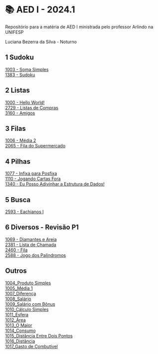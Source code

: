 # 📚 AED I - 2024.1

Repositório para a matéria de AED I ministrada pelo professor Arlindo na UNIFESP

Luciana Bezerra da Silva - Noturno

## 1 Sudoku<br>
<a href="https://github.com/Luciana013/AED_01_2024/blob/main/torneio/torneio_1003_SomaSimples.c">1003 - Soma Simples</a><br>
<a href="https://github.com/Luciana013/AED_01_2024/blob/main/torneio/1383_sudoku.c">1383 - Sudoku</a><br>

## 2 Listas <br>
  <a href="https://github.com/Luciana013/AED_01_2024/blob/main/torneio/torneio_1000_HelloWorld!.c">1000 - Hello World!</a><br>
  <a href="https://github.com/Luciana013/AED_01_2024/blob/main/torneio/torneio_2729_ListadeCompras.c">2729 - Listas de Compras</a><br>
  <a href="https://github.com/Luciana013/AED_01_2024/blob/main/torneio/torneio_3160_Amigos.c">3160 - Amigos</a> <br>

## 3 Filas <br>
  <a href="https://github.com/Luciana013/AED_01_2024/blob/main/torneio/torneio_%201006_M%C3%A9dia2.c">1006 - Média 2</a><br>
  <a href="https://github.com/Luciana013/AED_01_2024/blob/main/torneio/torneio_%202065_FiladoSupermercado.c">2065 - Fila do Supermercado</a><br>

## 4 Pilhas <br>
  <a href="https://github.com/Luciana013/AED_01_2024/blob/main/torneio/torneio_%201077_Infixa_para_Posfixa.c">1077 - Infixa para Posfixa</a><br>
  <a href="https://github.com/Luciana013/AED_01_2024/blob/main/torneio/torneio_%201110_JogandoCartasFora.c">1110 - Jogando Cartas Fora</a><br>
  <a href="https://github.com/Luciana013/AED_01_2024/blob/main/torneio/torneio_1340_Eu%20Posso%20AdivinharaEstruturadeDados!.c">1340 - Eu Posso Adivinhar a Estrutura de Dados!</a> <br>

## 5 Busca <br>
  <a href="https://github.com/Luciana013/AED_01_2024/blob/main/torneio/2593_EachianosI.c">2593 - Eachianos I</a><br>

## 6 Diversos - Revisão P1
  <a href="https://github.com/Luciana013/AED_01_2024/blob/main/torneio/torneio_%201069_Diamantes_Areia.c">1069 - Diamantes e Areia</a><br>
  <a href="https://github.com/Luciana013/AED_01_2024/blob/main/torneio/torneio_2381_ListadeChamada.c">2381 - Lista de Chamada</a><br>
  <a href="https://github.com/Luciana013/AED_01_2024/blob/main/torneio/torneio_%202460_Fila.c">2460 - Fila</a> <br>
  <a href="https://github.com/Luciana013/AED_01_2024/blob/main/torneio/torneio_2588_JogodosPal%C3%ADndromos.c">2588 - Jogo dos Palíndromos</a> <br>

## Outros
  <a href="https://github.com/Luciana013/AED_01_2024/blob/main/exercicios/1004_Produto_Simples.c">1004_Produto Simples</a><br>
  <a href="https://github.com/Luciana013/AED_01_2024/blob/main/exercicios/1005_M%C3%A9dia_1.c">1005_Média 1</a><br>
  <a href="https://github.com/Luciana013/AED_01_2024/blob/main/exercicios/1007_Diferen%C3%A7a.ca">1007_Diferença</a> <br>
  <a href="https://github.com/Luciana013/AED_01_2024/blob/main/exercicios/1008_Sal%C3%A1rio.c">1008_Salário</a> <br>
  <a href="https://github.com/Luciana013/AED_01_2024/blob/main/exercicios/1009_Sal%C3%A1rio_com_B%C3%B4nus.c">1009_Salário com Bônus</a><br>
  <a href="https://github.com/Luciana013/AED_01_2024/blob/main/exercicios/1010_C%C3%A1lculoSimples.c">1010_Cálculo Simples</a><br>
  <a href="https://github.com/Luciana013/AED_01_2024/blob/main/exercicios/1011_Esfera.c">1011_Esfera</a> <br>
  <a href="https://github.com/Luciana013/AED_01_2024/blob/main/exercicios/1012_%C3%81rea.c">1012_Área</a> <br>
  <a href="https://github.com/Luciana013/AED_01_2024/blob/main/exercicios/1013_OMaior.c">1013_O Maior</a> <br>
  <a href="https://github.com/Luciana013/AED_01_2024/blob/main/exercicios/1014_Consumo.c">1014_Consumo</a> <br>
  <a href="https://github.com/Luciana013/AED_01_2024/blob/main/exercicios/1015_Dist%C3%A2nciaEntreDoisPontos.c">1015_Distância Entre Dois Pontos</a> <br>
  <a href="https://github.com/Luciana013/AED_01_2024/blob/main/exercicios/1016_Dist%C3%A2ncia.c">1016_Distância</a> <br>
  <a href="https://github.com/Luciana013/AED_01_2024/blob/main/exercicios/1017_GastodeCombust%C3%ADvel.c">1017_Gasto de Combutível</a> <br>

